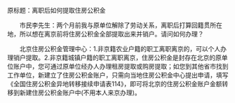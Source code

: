 
原标题：离职后如何提取住房公积金

　　市民李先生：两个月前我与原单位解除了劳动关系，离职后打算回籍贯所在地，所以想在离京前将住房公积金全部提取出来并销户。请问如何办理？

　　北京住房公积金管理中心：1.非京籍农业户籍的职工离职离京的，可以个人办理销户提取。2.非京籍城镇户籍的职工离职离京，住房公积金是封存在北京的原单位账户中，您可通过原单位经办人办理租房提取或购房提取；如您到其他省市找到工作单位，新建立了住房公积金账户，只需向当地住房公积金中心提出申请，填写《全国住房公积金异地转移接续申请表114》，即可将北京的住房公积金账户金额转移到新建住房公积金账户中(不用本人来京办理)。